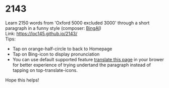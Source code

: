 # 2143
Learn 2150 words from 'Oxford 5000 excluded 3000' through a short paragraph in a funny style (composer: [BingAI](https://blogs.microsoft.com/blog/2023/02/07/reinventing-search-with-a-new-ai-powered-microsoft-bing-and-edge-your-copilot-for-the-web/))<br>
Link: https://loc145.github.io/2143/<br>
Tips:<br>
+ Tap on orange-half-circle to back to Homepage<br>
+ Tap on Bing-icon to display pronunciation<br>
+ You can use default supported feature [translate this page](https://www.howtogeek.com/407924/how-to-turn-translation-on-or-off-in-chrome/) in your brower for better experience of trying undertand the paragraph instead of tapping on top-translate-icons.<br>

Hope this helps!
